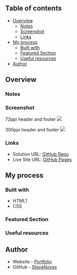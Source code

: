 ## Table of contents

- [Overview](#overview)
  - [Notes](#notes)
  - [Screenshot](#screenshot)
  - [Links](#links)
- [My process](#my-process)
  - [Built with](#built-with)
  - [Featured Section](#featured-section)
  - [Useful resources](#useful-resources)
- [Author](#author)

## Overview

### Notes

### Screenshot

72ppi header and footer
![](./screenshot.jpg)

300ppi header and footer
![](./screenshot.jpg)

### Links

- Solution URL: [GitHub Repo](https://your-solution-url.com)
- Live Site URL: [GitHub Pages](https://pages.github.com/)

## My process

### Built with

- HTML1
- CSS 

### Featured Section

### Useful resources

## Author

- Website - [Portfolio](https://www.stevenmnoyes.com)
- GitHub - [SteveNoyes](https://github.com/SteveNoyes)